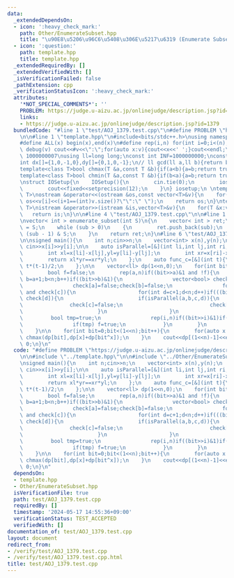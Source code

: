 ```yaml
---
data:
  _extendedDependsOn:
  - icon: ':heavy_check_mark:'
    path: Other/EnumerateSubset.hpp
    title: "\u90E8\u5206\u96C6\u5408\u306E\u5217\u6319 (Enumerate Subset)"
  - icon: ':question:'
    path: template.hpp
    title: template.hpp
  _extendedRequiredBy: []
  _extendedVerifiedWith: []
  _isVerificationFailed: false
  _pathExtension: cpp
  _verificationStatusIcon: ':heavy_check_mark:'
  attributes:
    '*NOT_SPECIAL_COMMENTS*': ''
    PROBLEM: https://judge.u-aizu.ac.jp/onlinejudge/description.jsp?id=1379
    links:
    - https://judge.u-aizu.ac.jp/onlinejudge/description.jsp?id=1379
  bundledCode: "#line 1 \"test/AOJ_1379.test.cpp\"\n#define PROBLEM \"https://judge.u-aizu.ac.jp/onlinejudge/description.jsp?id=1379\"\
    \n\n#line 1 \"template.hpp\"\n#include<bits/stdc++.h>\nusing namespace std;\n\
    #define ALL(x) begin(x),end(x)\n#define rep(i,n) for(int i=0;i<(n);i++)\n#define\
    \ debug(v) cout<<#v<<\":\";for(auto x:v){cout<<x<<' ';}cout<<endl;\n#define mod\
    \ 1000000007\nusing ll=long long;\nconst int INF=1000000000;\nconst ll LINF=1001002003004005006ll;\n\
    int dx[]={1,0,-1,0},dy[]={0,1,0,-1};\n// ll gcd(ll a,ll b){return b?gcd(b,a%b):a;}\n\
    template<class T>bool chmax(T &a,const T &b){if(a<b){a=b;return true;}return false;}\n\
    template<class T>bool chmin(T &a,const T &b){if(b<a){a=b;return true;}return false;}\n\
    \nstruct IOSetup{\n    IOSetup(){\n        cin.tie(0);\n        ios::sync_with_stdio(0);\n\
    \        cout<<fixed<<setprecision(12);\n    }\n} iosetup;\n \ntemplate<typename\
    \ T>\nostream &operator<<(ostream &os,const vector<T>&v){\n    for(int i=0;i<(int)v.size();i++)\
    \ os<<v[i]<<(i+1==(int)v.size()?\"\":\" \");\n    return os;\n}\ntemplate<typename\
    \ T>\nistream &operator>>(istream &is,vector<T>&v){\n    for(T &x:v)is>>x;\n \
    \   return is;\n}\n\n#line 4 \"test/AOJ_1379.test.cpp\"\n\n#line 1 \"Other/EnumerateSubset.hpp\"\
    \nvector< int > enumerate_subset(int S)\n{\n    vector< int > ret;\n    int sub\
    \ = S;\n    while (sub > 0)\n    {\n        ret.push_back(sub);\n        sub =\
    \ (sub - 1) & S;\n    }\n    return ret;\n}\n#line 6 \"test/AOJ_1379.test.cpp\"\
    \n\nsigned main(){\n    int n;cin>>n;\n    vector<int> x(n),y(n);\n    rep(i,n)\
    \ cin>>x[i]>>y[i];\n\n    auto isParallel=[&](int li,int lj,int ri,int rj){\n\
    \        int xl=x[li]-x[lj],yl=y[li]-y[lj];\n        int xr=x[ri]-x[rj],yr=y[ri]-y[rj];\n\
    \        return xl*yr==xr*yl;\n    };\n    auto func_c=[&](int t){\n        return\
    \ t*(t-1)/2;\n    };\n\n    vector<ll> dp(1<<n,0);\n    for(int bit=0;bit<(1<<n);bit++)if(__builtin_popcount(bit)%2==0){\n\
    \        bool f=false;\n        rep(a,n)if((bit>>a)&1 and !f){\n            for(int\
    \ b=a+1;b<n;b++)if((bit>>b)&1){\n                vector<bool> check(n,true);\n\
    \                check[a]=false;check[b]=false;\n                for(int c=0;c<n;c++)if(((bit>>c)&1)\
    \ and check[c]){\n                    for(int d=c+1;d<n;d++)if(((bit>>d)&1) and\
    \ check[d]){\n                        if(isParallel(a,b,c,d)){\n             \
    \               check[c]=false;\n                            check[d]=false;\n\
    \                        }\n                    }\n                }\n       \
    \         bool tmp=true;\n                rep(i,n)if((bit>>i)&1)if(check[i]) tmp=false;\n\
    \                if(tmp) f=true;\n            }\n        }\n        if(f) dp[bit]=func_c(__builtin_popcount(bit)/2);\n\
    \    }\n\n    for(int bit=0;bit<(1<<n);bit++){\n        for(auto x:enumerate_subset(bit))\
    \ chmax(dp[bit],dp[x]+dp[bit^x]);\n    }\n    cout<<dp[(1<<n)-1]<<endl;\n    return\
    \ 0;\n}\n"
  code: "#define PROBLEM \"https://judge.u-aizu.ac.jp/onlinejudge/description.jsp?id=1379\"\
    \n\n#include \"../template.hpp\"\n\n#include \"../Other/EnumerateSubset.hpp\"\n\
    \nsigned main(){\n    int n;cin>>n;\n    vector<int> x(n),y(n);\n    rep(i,n)\
    \ cin>>x[i]>>y[i];\n\n    auto isParallel=[&](int li,int lj,int ri,int rj){\n\
    \        int xl=x[li]-x[lj],yl=y[li]-y[lj];\n        int xr=x[ri]-x[rj],yr=y[ri]-y[rj];\n\
    \        return xl*yr==xr*yl;\n    };\n    auto func_c=[&](int t){\n        return\
    \ t*(t-1)/2;\n    };\n\n    vector<ll> dp(1<<n,0);\n    for(int bit=0;bit<(1<<n);bit++)if(__builtin_popcount(bit)%2==0){\n\
    \        bool f=false;\n        rep(a,n)if((bit>>a)&1 and !f){\n            for(int\
    \ b=a+1;b<n;b++)if((bit>>b)&1){\n                vector<bool> check(n,true);\n\
    \                check[a]=false;check[b]=false;\n                for(int c=0;c<n;c++)if(((bit>>c)&1)\
    \ and check[c]){\n                    for(int d=c+1;d<n;d++)if(((bit>>d)&1) and\
    \ check[d]){\n                        if(isParallel(a,b,c,d)){\n             \
    \               check[c]=false;\n                            check[d]=false;\n\
    \                        }\n                    }\n                }\n       \
    \         bool tmp=true;\n                rep(i,n)if((bit>>i)&1)if(check[i]) tmp=false;\n\
    \                if(tmp) f=true;\n            }\n        }\n        if(f) dp[bit]=func_c(__builtin_popcount(bit)/2);\n\
    \    }\n\n    for(int bit=0;bit<(1<<n);bit++){\n        for(auto x:enumerate_subset(bit))\
    \ chmax(dp[bit],dp[x]+dp[bit^x]);\n    }\n    cout<<dp[(1<<n)-1]<<endl;\n    return\
    \ 0;\n}\n"
  dependsOn:
  - template.hpp
  - Other/EnumerateSubset.hpp
  isVerificationFile: true
  path: test/AOJ_1379.test.cpp
  requiredBy: []
  timestamp: '2024-05-17 14:55:36+09:00'
  verificationStatus: TEST_ACCEPTED
  verifiedWith: []
documentation_of: test/AOJ_1379.test.cpp
layout: document
redirect_from:
- /verify/test/AOJ_1379.test.cpp
- /verify/test/AOJ_1379.test.cpp.html
title: test/AOJ_1379.test.cpp
---
```


